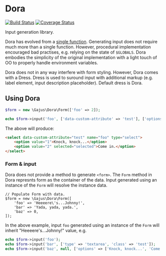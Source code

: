 # Dora

[![Build Status](https://travis-ci.org/gajus/dora.png?branch=master)](https://travis-ci.org/gajus/dora)
[![Coverage Status](https://coveralls.io/repos/gajus/dora/badge.png)](https://coveralls.io/r/gajus/dora)

Input generation library.

Dora has evolved from a [single function](https://gist.github.com/gajus/8392582). Generating input does not require much more than a single function. However, procedural implementation encouraged bad practises, e.g. relying on the state of `$GLOBALS`. Dora embodies the simplicity of the original implementation with a light touch of OO to properly handle environment variables.

Dora does not in any way interfere with form styling. However, Dora comes with a Dress. Dress is used to suround input with additional markup (e.g. label element, input description placeholder). Default dress is Dora.

## Using Dora

```php
$form = new \Gajus\Dora\Form(['foo' => 2]);

echo $form->input('foo', ['data-custom-attribute' => 'test'], ['options' => [1 => 'Knock, knock...', 2 => 'Come in.']]);
```

The above will produce:

```html
<select data-custom-attribute="test" name="foo" type="select">
	<option value="1">Knock, knock...</option>
	<option value="2" selected="selected">Come in.</option>
</select>
```

### Form & input

Dora does not provide a method to generate `<form>`. The `Form` method in Dora represnts form as the container of the data. Input generated using an instance of the `Form` will resolve the instance data.

```html+php
// Populate Form with data.
$form = new \Gajus\Dora\Form([
    'foo' => 'Heeeere\'s...Johnny!',
    'bar' => 'Yada, yada, yada.',
    'baz' => 0,
]);
```

In the above example, input `foo` generated using an instance of the `Form` will inherit "Heeeere's...Johnny!" value, e.g.

```php
echo $form->input('foo');
echo $form->input('bar', ['type' => 'textarea', 'class' => 'test']);
echo $form->input('baz', null, ['options' => ['Knock, knock...', 'Come in.']]);
```

